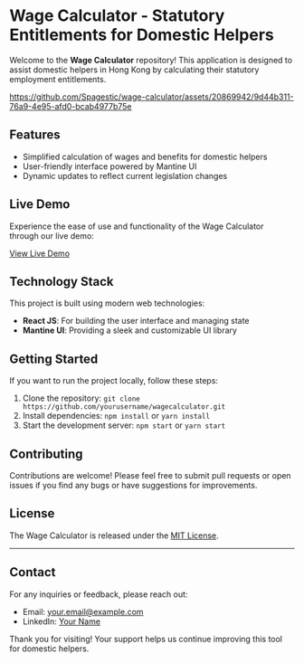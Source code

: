 # Wage Calculator - Statutory Entitlements for Domestic Helpers

Welcome to the **Wage Calculator** repository! This application is designed to assist domestic helpers in Hong Kong by calculating their statutory employment entitlements.

https://github.com/Spagestic/wage-calculator/assets/20869942/9d44b311-76a9-4e95-afd0-bcab4977b75e

## Features

* Simplified calculation of wages and benefits for domestic helpers
* User-friendly interface powered by Mantine UI
* Dynamic updates to reflect current legislation changes

## Live Demo

Experience the ease of use and functionality of the Wage Calculator through our live demo:

[View Live Demo](https://wagecal.netlify.app/)

## Technology Stack

This project is built using modern web technologies:

- **React JS**: For building the user interface and managing state
- **Mantine UI**: Providing a sleek and customizable UI library

## Getting Started

If you want to run the project locally, follow these steps:

1. Clone the repository: `git clone https://github.com/yourusername/wagecalculator.git`
2. Install dependencies: `npm install` or `yarn install`
3. Start the development server: `npm start` or `yarn start`

## Contributing

Contributions are welcome! Please feel free to submit pull requests or open issues if you find any bugs or have suggestions for improvements.

## License

The Wage Calculator is released under the [MIT License](LICENSE).

---

## Contact

For any inquiries or feedback, please reach out:

- Email: your.email@example.com
- LinkedIn: [Your Name](linkedin.com/in/yourname)

Thank you for visiting! Your support helps us continue improving this tool for domestic helpers.
